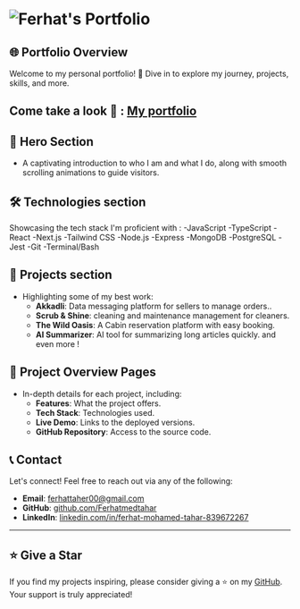 # ![Ferhat's Portfolio](./public/ogImage.png)

## 🌐 Portfolio Overview

Welcome to my personal portfolio! 🚀 Dive in to explore my journey, projects, skills, and more.

## Come take a look 🤩 : [My portfolio](https://portfolio-chi-nine-57.vercel.app/)

## 🚀 Hero Section

- A captivating introduction to who I am and what I do, along with smooth scrolling animations to guide visitors.

## 🛠️ Technologies section

Showcasing the tech stack I'm proficient with :
-JavaScript
-TypeScript
-React
-Next.js
-Tailwind CSS
-Node.js
-Express
-MongoDB
-PostgreSQL
-Jest
-Git
-Terminal/Bash

## 💼 Projects section

- Highlighting some of my best work:
  - **Akkadli**: Data messaging platform for sellers to manage orders..
  - **Scrub & Shine**: cleaning and maintenance management for cleaners.
  - **The Wild Oasis**: A Cabin reservation platform with easy booking.
  - **AI Summarizer**: AI tool for summarizing long articles quickly.
    and even more !

## 📄 Project Overview Pages

- In-depth details for each project, including:
  - **Features**: What the project offers.
  - **Tech Stack**: Technologies used.
  - **Live Demo**: Links to the deployed versions.
  - **GitHub Repository**: Access to the source code.

## 📞 Contact

Let's connect! Feel free to reach out via any of the following:

- **Email**: [ferhattaher00@gmail.com](mailto:ferhattaher00@gmail.com)
- **GitHub**: [github.com/Ferhatmedtahar](https://github.com/Ferhatmedtahar)
- **LinkedIn**: [linkedin.com/in/ferhat-mohamed-tahar-839672267](https://www.linkedin.com/in/ferhat-mohamed-tahar-839672267)

---

## ⭐ Give a Star

If you find my projects inspiring, please consider giving a ⭐ on my [GitHub](https://github.com/Ferhatmedtahar). Your support is truly appreciated!
